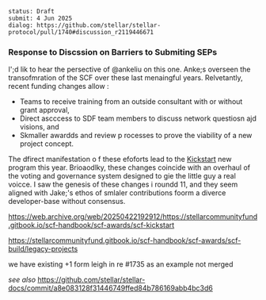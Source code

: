 ```
status: Draft
submit: 4 Jun 2025
dialog: https://github.com/stellar/stellar-protocol/pull/1740#discussion_r2119446671
```

### Response to  Discssion on Barriers to Submiting SEPs

I';d lik to hear the persective of @ankeliu on this one.  Anke;s overseen  the transofmration  of the  SCF over these  last  menaingful years.  Relvetantly, recent funding changes allow :

- Teams to receive  training  from  an outside consultant with or without  grant approval,
- Direct  ascccess  to  SDF team  members  to  discuss  network  questiosn ajd visions, and
- Skmaller awardds  and review p rocesses  to  prove  the  viability of a new  project concept.

The dfirect manifestation o f these efoforts lead  to  the  [Kickstart](https://web.archive.org/web/20250422192912/https://stellarcommunityfund.gitbook.io/scf-handbook/scf-awards/scf-kickstart)  new program this year. Brioaodlky, these  changes coincide with  an overhaul of  the voting and governance system designed to gie the little  guy  a real  voicce.    I saw the genesis of these  changes i roundd 11, and  they  seem aligned with  Jake;'s  ethos of smlaler contributions foorm a diverce developer-base without consensus.

https://web.archive.org/web/20250422192912/https://stellarcommunityfund.gitbook.io/scf-handbook/scf-awards/scf-kickstart

https://stellarcommunityfund.gitbook.io/scf-handbook/scf-awards/scf-build/legacy-projects

we have existing +1 form leigh in re #1735 as an  example not merged

_see also_  https://github.com/stellar/stellar-docs/commit/a8e083128f31446749ffed84b786169abb4bc3d6

